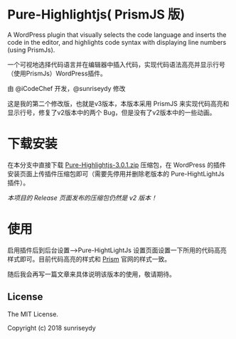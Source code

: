 # Pure-Highlightjs( PrismJS 版)

A WordPress plugin that visually selects the code language and inserts the code in the editor, and highlights code syntax with displaying line numbers (using PrismJs).

一个可视地选择代码语言并在编辑器中插入代码，实现代码语法高亮并显示行号（使用PrismJs）WordPress插件。

由 @iCodeChef 开发，@sunriseydy 修改

这是我的第二个修改版，也就是v3版本，本版本采用 PrismJS 来实现代码高亮和显示行号，修复了v2版本中的两个 Bug，但是没有了v2版本中的一些动画。

# 下载安装

在本分支中直接下载 [Pure-Highlightjs-3.0.1.zip](Pure-Highlightjs-3.0.1.zip) 压缩包，在 WordPress 的插件安装页面上传插件压缩包即可（需要先停用并删除老版本的 Pure-HightLightJs 插件）。

*本项目的 Release 页面发布的压缩包仍然是 v2 版本！*

# 使用

启用插件后到后台设置-->Pure-HightLightJs 设置页面设置一下所用的代码高亮样式即可。目前代码高亮的样式和 [Prism](http://Prismjs.com) 官网的样式一致。

随后我会再写一篇文章来具体说明该版本的使用，敬请期待。

## License

The MIT License.

Copyright (c) 2018 sunriseydy
